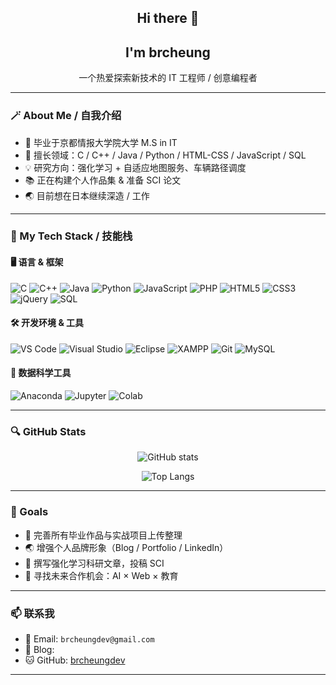 <h2 align="center">Hi there 👋</h2>
<h2 align="center">I'm brcheung</h2>
<p align="center">一个热爱探索新技术的 IT 工程师 / 创意编程者</p>

---

### 🪄 About Me / 自我介绍

- 🏫 毕业于京都情报大学院大学 M.S in IT
- 🧠 擅长领域：C / C++ / Java / Python / HTML-CSS / JavaScript / SQL
- 💡 研究方向：强化学习 + 自适应地图服务、车辆路径调度
- 📚 正在构建个人作品集 & 准备 SCI 论文
- 🌏 目前想在日本继续深造 / 工作

---


### 🧰 My Tech Stack / 技能栈

#### 🖥️ 语言 & 框架

![C](https://img.shields.io/badge/-C-A8B9CC?logo=c&logoColor=white)
![C++](https://img.shields.io/badge/-C++-00599C?logo=c%2B%2B&logoColor=white)
![Java](https://img.shields.io/badge/-Java-007396?logo=java&logoColor=white)
![Python](https://img.shields.io/badge/-Python-3776AB?logo=python&logoColor=white)
![JavaScript](https://img.shields.io/badge/-JavaScript-F7DF1E?logo=javascript&logoColor=black)
![PHP](https://img.shields.io/badge/-PHP-777BB4?logo=php&logoColor=white)
![HTML5](https://img.shields.io/badge/-HTML5-E34F26?logo=html5&logoColor=white)
![CSS3](https://img.shields.io/badge/-CSS3-1572B6?logo=css3&logoColor=white)
![jQuery](https://img.shields.io/badge/-jQuery-0769AD?logo=jquery&logoColor=white)
![SQL](https://img.shields.io/badge/-SQL-003B57?logo=mysql&logoColor=white)

#### 🛠️ 开发环境 & 工具

![VS Code](https://img.shields.io/badge/-VSCode-007ACC?logo=visual-studio-code&logoColor=white)
![Visual Studio](https://img.shields.io/badge/-Visual%20Studio-5C2D91?logo=visual-studio&logoColor=white)
![Eclipse](https://img.shields.io/badge/-Eclipse-2C2255?logo=eclipseide&logoColor=white)
![XAMPP](https://img.shields.io/badge/-XAMPP-FB7A24?logo=xampp&logoColor=white)
![Git](https://img.shields.io/badge/-Git-F05032?logo=git&logoColor=white)
![MySQL](https://img.shields.io/badge/-MySQL-4479A1?logo=mysql&logoColor=white)

#### 🧪 数据科学工具

![Anaconda](https://img.shields.io/badge/-Anaconda-44A833?logo=anaconda&logoColor=white)
![Jupyter](https://img.shields.io/badge/-Jupyter-F37626?logo=jupyter&logoColor=white)
![Colab](https://img.shields.io/badge/-Colab-F9AB00?logo=googlecolab&logoColor=black)


---

### 🔍 GitHub Stats

<p align="center">
  <img src="https://github-readme-stats.vercel.app/api?username=your-github-username&show_icons=true&theme=radical" alt="GitHub stats" />
</p>
<p align="center">
  <img src="https://github-readme-stats.vercel.app/api/top-langs/?username=your-github-username&layout=compact&theme=tokyonight" alt="Top Langs" />
</p>

---

### 🎯 Goals

- 📘 完善所有毕业作品与实战项目上传整理
- 🌏 增强个人品牌形象（Blog / Portfolio / LinkedIn）
- 📄 撰写强化学习科研文章，投稿 SCI
- 🤝 寻找未来合作机会：AI × Web × 教育

---

### 📫 联系我

- 📮 Email: `brcheungdev@gmail.com`
- 🏫 Blog: 
- 🐱 GitHub: [brcheungdev](https://github.com/brcheungdev)

---


<!--
**brcheungdev/brcheungdev** is a ✨ _special_ ✨ repository because its `README.md` (this file) appears on your GitHub profile.

Here are some ideas to get you started:

- 🔭 I’m currently working on ...
- 🌱 I’m currently learning ...
- 👯 I’m looking to collaborate on ...
- 🤔 I’m looking for help with ...
- 💬 Ask me about ...
- 📫 How to reach me: ...
- 😄 Pronouns: ...
- ⚡ Fun fact: ...
-->
